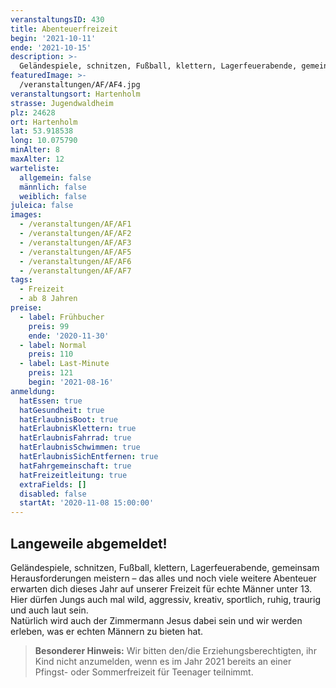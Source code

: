 ```yaml
---
veranstaltungsID: 430
title: Abenteuerfreizeit
begin: '2021-10-11'
ende: '2021-10-15'
description: >-
  Geländespiele, schnitzen, Fußball, klettern, Lagerfeuerabende, gemeinsam Herausforderungen meistern – das alles und noch viele weitere Abenteuer erwarten dich dieses Jahr auf unserer Freizeit für echte Männer unter 13.
featuredImage: >-
  /veranstaltungen/AF/AF4.jpg
veranstaltungsort: Hartenholm
strasse: Jugendwaldheim
plz: 24628
ort: Hartenholm
lat: 53.918538
long: 10.075790
minAlter: 8
maxAlter: 12
warteliste:
  allgemein: false
  männlich: false
  weiblich: false
juleica: false
images:
  - /veranstaltungen/AF/AF1
  - /veranstaltungen/AF/AF2
  - /veranstaltungen/AF/AF3
  - /veranstaltungen/AF/AF5
  - /veranstaltungen/AF/AF6
  - /veranstaltungen/AF/AF7
tags:
  - Freizeit
  - ab 8 Jahren
preise:
  - label: Frühbucher
    preis: 99
    ende: '2020-11-30'
  - label: Normal
    preis: 110
  - label: Last-Minute
    preis: 121
    begin: '2021-08-16'
anmeldung:
  hatEssen: true
  hatGesundheit: true
  hatErlaubnisBoot: true
  hatErlaubnisKlettern: true
  hatErlaubnisFahrrad: true
  hatErlaubnisSchwimmen: true
  hatErlaubnisSichEntfernen: true
  hatFahrgemeinschaft: true
  hatFreizeitleitung: true
  extraFields: []
  disabled: false
  startAt: '2020-11-08 15:00:00'
---
```


## Langeweile abgemeldet!

Geländespiele, schnitzen, Fußball, klettern, Lagerfeuerabende, gemeinsam Herausforderungen meistern – das alles und noch viele weitere Abenteuer erwarten dich dieses Jahr auf unserer Freizeit für echte Männer unter 13.  
Hier dürfen Jungs auch mal wild, aggressiv, kreativ, sportlich, ruhig, traurig und auch laut sein.  
Natürlich wird auch der Zimmermann Jesus dabei sein und wir werden erleben, was er echten Männern zu bieten hat.

> **Besonderer Hinweis:**
> Wir bitten den/die Erziehungsberechtigten, ihr Kind nicht anzumelden, wenn es im Jahr 2021 bereits an einer Pfingst- oder Sommerfreizeit für Teenager teilnimmt.
